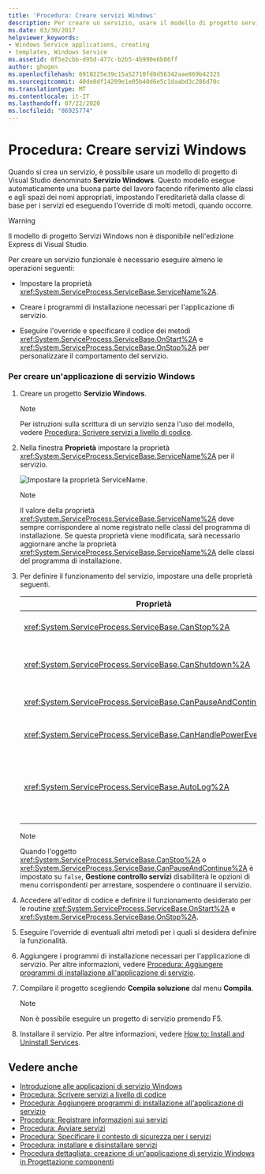 ```yaml
---
title: 'Procedura: Creare servizi Windows'
description: Per creare un servizio, usare il modello di progetto servizio Windows. Impostare la proprietà ServiceName, creare programmi di installazione ed eseguire l'override dei metodi OnStart e OnStop.
ms.date: 03/30/2017
helpviewer_keywords:
- Windows Service applications, creating
- templates, Windows Service
ms.assetid: 0f5e2cbb-d95d-477c-b2b5-4b990e6b86ff
author: ghogen
ms.openlocfilehash: 6918225e39c15a52710fd0d56342aae869b42325
ms.sourcegitcommit: 40de8df14289e1e05b40d6e5c1daabd3c286d70c
ms.translationtype: MT
ms.contentlocale: it-IT
ms.lasthandoff: 07/22/2020
ms.locfileid: "86925774"
---
```

# <a name="how-to-create-windows-services"></a>Procedura: Creare servizi Windows
Quando si crea un servizio, è possibile usare un modello di progetto di Visual Studio denominato **Servizio Windows**. Questo modello esegue automaticamente una buona parte del lavoro facendo riferimento alle classi e agli spazi dei nomi appropriati, impostando l'ereditarietà dalla classe di base per i servizi ed eseguendo l'override di molti metodi, quando occorre.  
  
> [!WARNING]
> Il modello di progetto Servizi Windows non è disponibile nell'edizione Express di Visual Studio.  
  
 Per creare un servizio funzionale è necessario eseguire almeno le operazioni seguenti:  
  
- Impostare la proprietà <xref:System.ServiceProcess.ServiceBase.ServiceName%2A>.  
  
- Creare i programmi di installazione necessari per l'applicazione di servizio.  
  
- Eseguire l'override e specificare il codice dei metodi <xref:System.ServiceProcess.ServiceBase.OnStart%2A> e <xref:System.ServiceProcess.ServiceBase.OnStop%2A> per personalizzare il comportamento del servizio.  
  
### <a name="to-create-a-windows-service-application"></a>Per creare un'applicazione di servizio Windows  
  
1. Creare un progetto **Servizio Windows**.  
  
    > [!NOTE]
    > Per istruzioni sulla scrittura di un servizio senza l'uso del modello, vedere [Procedura: Scrivere servizi a livello di codice](how-to-write-services-programmatically.md).  
  
2. Nella finestra **Proprietà** impostare la proprietà <xref:System.ServiceProcess.ServiceBase.ServiceName%2A> per il servizio.  
  
     ![Impostare la proprietà ServiceName.](./media/windowsservice-servicename.PNG "WindowsService_ServiceName")  
  
    > [!NOTE]
    > Il valore della proprietà <xref:System.ServiceProcess.ServiceBase.ServiceName%2A> deve sempre corrispondere al nome registrato nelle classi del programma di installazione. Se questa proprietà viene modificata, sarà necessario aggiornare anche la proprietà <xref:System.ServiceProcess.ServiceBase.ServiceName%2A> delle classi del programma di installazione.  
  
3. Per definire il funzionamento del servizio, impostare una delle proprietà seguenti.  
  
    |Proprietà|Impostazione|  
    |--------------|-------------|  
    |<xref:System.ServiceProcess.ServiceBase.CanStop%2A>|`True` per indicare che il servizio accetta le richieste di interruzione dell'esecuzione; `false` per impedire l'interruzione del servizio.|  
    |<xref:System.ServiceProcess.ServiceBase.CanShutdown%2A>|`True` per indicare che il servizio richiede una notifica alla chiusura del computer su cui viene eseguito, consentendo la chiamata alla routine <xref:System.ServiceProcess.ServiceBase.OnShutdown%2A>.|  
    |<xref:System.ServiceProcess.ServiceBase.CanPauseAndContinue%2A>|`True` per indicare che il servizio accetta le richieste di sospensione o di ripresa dell'esecuzione; `false` per impedire la sospensione e la ripresa del servizio.|  
    |<xref:System.ServiceProcess.ServiceBase.CanHandlePowerEvent%2A>|`True` per indicare che il servizio può gestire la notifica delle variazioni dello stato di alimentazione del computer; `false` per impedire al servizio di ricevere notifica di tali modifiche.|  
    |<xref:System.ServiceProcess.ServiceBase.AutoLog%2A>|`True` per scrivere informazioni nel log eventi dell'applicazione quando il servizio esegue un'operazione; `false` per disabilitare questa funzionalità. Per altre informazioni, vedere [Procedura: Registrare informazioni sui servizi](how-to-log-information-about-services.md). **Nota:** Per impostazione predefinita, la proprietà <xref:System.ServiceProcess.ServiceBase.AutoLog%2A> è impostata su `true`.|  
  
    > [!NOTE]
    > Quando l'oggetto <xref:System.ServiceProcess.ServiceBase.CanStop%2A> o <xref:System.ServiceProcess.ServiceBase.CanPauseAndContinue%2A> è impostato su `false`, **Gestione controllo servizi** disabiliterà le opzioni di menu corrispondenti per arrestare, sospendere o continuare il servizio.  
  
4. Accedere all'editor di codice e definire il funzionamento desiderato per le routine <xref:System.ServiceProcess.ServiceBase.OnStart%2A> e <xref:System.ServiceProcess.ServiceBase.OnStop%2A>.  
  
5. Eseguire l'override di eventuali altri metodi per i quali si desidera definire la funzionalità.  
  
6. Aggiungere i programmi di installazione necessari per l'applicazione di servizio. Per altre informazioni, vedere [Procedura: Aggiungere programmi di installazione all'applicazione di servizio](how-to-add-installers-to-your-service-application.md).  
  
7. Compilare il progetto scegliendo **Compila soluzione** dal menu **Compila**.  
  
    > [!NOTE]
    > Non è possibile eseguire un progetto di servizio premendo F5.  
  
8. Installare il servizio. Per altre informazioni, vedere [How to: Install and Uninstall Services](how-to-install-and-uninstall-services.md).  
  
## <a name="see-also"></a>Vedere anche

- [Introduzione alle applicazioni di servizio Windows](introduction-to-windows-service-applications.md)
- [Procedura: Scrivere servizi a livello di codice](how-to-write-services-programmatically.md)
- [Procedura: Aggiungere programmi di installazione all'applicazione di servizio](how-to-add-installers-to-your-service-application.md)
- [Procedura: Registrare informazioni sui servizi](how-to-log-information-about-services.md)
- [Procedura: Avviare servizi](how-to-start-services.md)
- [Procedura: Specificare il contesto di sicurezza per i servizi](how-to-specify-the-security-context-for-services.md)
- [Procedura: installare e disinstallare servizi](how-to-install-and-uninstall-services.md)
- [Procedura dettagliata: creazione di un'applicazione di servizio Windows in Progettazione componenti](walkthrough-creating-a-windows-service-application-in-the-component-designer.md)

